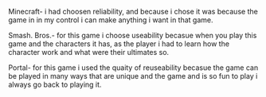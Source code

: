 Minecraft- i had choosen reliability, and because i chose it was because the game in in my control i can make anything i want in that game.

Smash. Bros.- for this game i choose useability becasue when you play this game and the characters it has, as the player i
had to learn how the character work and what were their ultimates so.

Portal- for this game i used the quaity of reuseability becasue the game can be played in many ways that are unique and the game
and is so fun to play i always go back to playing it.
